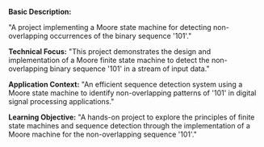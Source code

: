 **Basic Description:**

"A project implementing a Moore state machine for detecting non-overlapping occurrences of the binary sequence '101'."

**Technical Focus:**
    "This project demonstrates the design and implementation of a Moore finite state machine to detect the non-overlapping binary sequence '101' in a stream of input data."

**Application Context:**
    "An efficient sequence detection system using a Moore state machine to identify non-overlapping patterns of '101' in digital signal processing applications."

**Learning Objective:**
    "A hands-on project to explore the principles of finite state machines and sequence detection through the implementation of a Moore machine for the non-overlapping sequence '101'."
